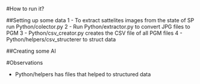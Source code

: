 #How to run it?

##Setting up some data
1 - To extract sattelites images from the state of SP run Python/colector.py
2 - Run Python/extractor.py to convert JPG files to PGM
3 - Python/csv_creator.py creates the CSV file of all PGM files
4 - Python/helpers/csv_structerer to struct data

##Creating some AI

#Observations
- Python/helpers has files that helped to structured data